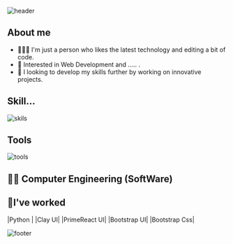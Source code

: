 ![header](https://github.com/user-attachments/assets/19fb3a2d-dfe5-42ef-ab4d-8c8c49783e68)

##  About me
- 👨🏻‍💻 I'm just a person who likes the latest technology and editing a bit of code.
- 👀 Interested in Web Development and ..... .
- 🌱 I looking to develop my skills further by working on innovative projects.
## Skill...

![skils](https://github.com/user-attachments/assets/e63a0112-c0a1-45b8-9e12-f949a9084d9b)
     
## Tools

![tools](https://github.com/user-attachments/assets/ac263340-b81f-40bc-937d-2f760f6553c5)




## 👨‍💻 Computer Engineering (SoftWare)


## 💪I've worked 
  |Python |
  |Clay UI|
  |PrimeReact UI|
  |Bootstrap UI|
  |Bootstrap Css|

<!---
mohammadfarashipoor/mohammadfarashipoor is a ✨ special ✨ repository because its `README.md` (this file) appears on your GitHub profile.
You can click the Preview link to take a look at your changes.
--->



![footer](https://github.com/user-attachments/assets/04708615-d887-480a-b91f-d5e80004f15d)








